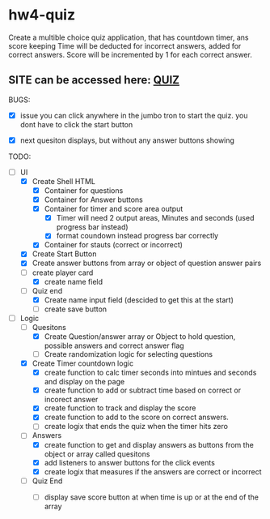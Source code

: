 # hw4-quiz

Create a multible choice quiz application, that has countdown timer, ans score keeping 
Time will be deducted for incorrect answers, added for correct answers. Score will be incremented by 1 for each correct answer. 

SITE can be accessed here: [QUIZ](https://trilambda122.github.io/hw4-quiz/)
---
BUGS:
- [X] issue you can click anywhere in the jumbo tron to start the quiz. you dont have to click the start button
- [X] next quesiton displays, but without any answer buttons showing




TODO:
- [ ] UI
  - [X] Create Shell HTML
    - [X] Container for questions
    - [X] Container for Answer buttons
    - [X] Container for timer and score area output
      - [X] Timer will need 2 output areas, Minutes and seconds (used progress bar instead)
      - [X] format coundown instead progress bar correctly
    - [X] Container for stauts (correct or incorrect)
  - [X] Create Start Button
  - [X] Create answer buttons from array or object of question answer pairs
  - [ ] create player card 
    - [X] create name field
  - [ ] Quiz end
    - [X] Create name input field (descided to get this at the start)
    - [ ] create save button
- [ ] Logic
  - [ ] Quesitons
    - [X] Create Question/answer array or Object to hold question, possible answers and correct answer flag
    - [ ] Create randomization logic for selecting questions
  - [X] Create Timer countdown logic
    - [X] create function to calc timer seconds into mintues and seconds and display on the page
    - [X] create function to add or subtract time based on correct or incorect answer
    - [X] create function to track and display the score 
    - [X] create function to add to the score on correct answers.
    - [ ] create logix that ends the quiz when the timer hits zero
  - [ ] Answers
    - [X] create function to get and display answers as buttons from the object or array called quesitons
    - [X] add listeners to answer buttons for the click events
    - [X] create logix that measures if the answers are correct or incorrect  
  - [ ] Quiz End
    - [ ] display save score button at when time is up or at the end of the array
  
